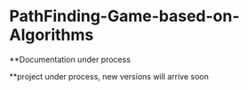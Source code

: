 # PathFinding-Game-based-on-Algorithms

**Documentation under process

**project under process, new versions will arrive
soon

